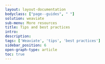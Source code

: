 ```yaml
---
layout: layout-documentation
bodyclass: ["page--guides", " "]
solution: weaviate
sub-menu: More resources
title: Tips and best practices
intro: 
description: 
tags: ['Weaviate', 'tips', 'best practices']
sidebar_position: 6
open-graph-type: article
toc: true
---
```

<badges/>
